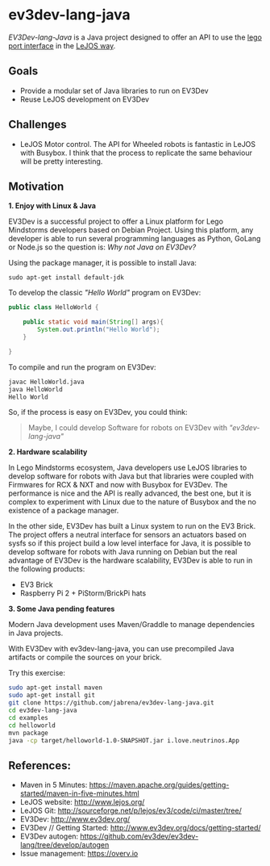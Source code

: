 # ev3dev-lang-java

*EV3Dev-lang-Java* is a Java project designed to offer an API to use the [lego port interface](http://www.ev3dev.org/docs/drivers/lego-port-class/) in the [LeJOS way](http://www.lejos.org/).

## Goals

* Provide a modular set of Java libraries to run on EV3Dev
* Reuse LeJOS development on EV3Dev

## Challenges

* LeJOS Motor control. The API for Wheeled robots is fantastic in LeJOS with Busybox. I think that the process to replicate the same behaviour will be pretty interesting.

## Motivation

**1. Enjoy with Linux & Java**

EV3Dev is a successful project to offer a Linux platform for Lego Mindstorms developers based on Debian Project. Using this platform, any developer is able to run several programming languages as Python, GoLang or Node.js so the question is: *Why not Java on EV3Dev?* 

Using the package manager, it is possible to install Java:

```
sudo apt-get install default-jdk
```

To develop the classic *"Hello World"* program on EV3Dev:

``` java
public class HelloWorld {

    public static void main(String[] args){
        System.out.println("Hello World");
    }

}
```

To compile and run the program on EV3Dev:

``` bash
javac HelloWorld.java
java HelloWorld
Hello World
```

So, if the process is easy on EV3Dev, you could think: 

> Maybe, I could develop Software for robots on EV3Dev with *"ev3dev-lang-java"*

**2. Hardware scalability**

In Lego Mindstorms ecosystem, Java developers use LeJOS libraries to develop software for robots with Java but that libraries were coupled with Firmwares for RCX & NXT and now with Busybox for EV3Dev. The performance is nice and the API is really advanced, the best one, but it is complex to experiment with Linux due to the nature of Busybox and the no existence of a package manager.

In the other side, EV3Dev has built a Linux system to run on the EV3 Brick. The project offers a neutral interface for sensors an actuators based on sysfs so if this project build a low level interface for Java, it is possible to develop software for robots with Java running on Debian but the real advantage of EV3Dev is the hardware scalability, EV3Dev is able to run in the following products:

* EV3 Brick
* Raspberry Pi 2 + PiStorm/BrickPi hats

**3. Some Java pending features**

Modern Java development uses Maven/Graddle to manage dependencies in Java projects.

With EV3Dev with ev3dev-lang-java, you can use precompiled Java artifacts or compile the sources on your brick.

Try this exercise:

``` bash
sudo apt-get install maven
sudo apt-get install git
git clone https://github.com/jabrena/ev3dev-lang-java.git
cd ev3dev-lang-java
cd examples
cd helloworld
mvn package
java -cp target/helloworld-1.0-SNAPSHOT.jar i.love.neutrinos.App
```

## References:

* Maven in 5 Minutes: https://maven.apache.org/guides/getting-started/maven-in-five-minutes.html
* LeJOS website: http://www.lejos.org/
* LeJOS Git: http://sourceforge.net/p/lejos/ev3/code/ci/master/tree/
* EV3Dev: http://www.ev3dev.org/
* EV3Dev // Getting Started: http://www.ev3dev.org/docs/getting-started/
* EV3Dev autogen: https://github.com/ev3dev/ev3dev-lang/tree/develop/autogen
* Issue management: https://overv.io